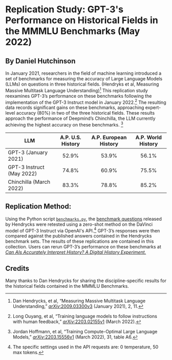 # Replication Study: GPT-3's Performance on Historical Fields in the MMMLU Benchmarks (May 2022)
## By Daniel Hutchinson
In January 2021, researchers in the field of machine learning introduced a set of benchmarks for measuring the accuracy of Large Language Models (LLMs) on questions in three historical fields. (Hendryks et al, Measuring Massive Multitask Language Understanding)[^1]
This replication study reexamines GPT-3’s performance on these benchmarks following the implementation of the GPT-3 Instruct model in January 2022.[^2] The resulting data records significant gains on these benchmarks, approaching expert-level accuracy (80%) in two of the three historical fields. These results approach the performance of Deepmind’s Chinchilla, the LLM currently achieving the highest accuracy on these benchmarks. [^3]

| LLM        | A.P. U.S. History | A.P. European History   | A.P. World History
| ------------- |:-------------:| :-----:| :---:
| GPT-3 (January 2021)      | 52.9% | 53.9% | 56.1%
| GPT-3 Instruct (May 2022)      | 74.8%      |  60.9% | 75.5%
| Chinchilla (March 2022) | 83.3%      |    78.8% | 85.2%

## Replication Method:
Using the Python script [`benchmarks.py`](https://github.com/Dr-Hutchinson/gpt-3_history_benchmark_results/blob/main/benchmarks_results.py), the [benchmark questions](https://github.com/hendrycks/test) released by Hendrycks were retested using a zero-shot method on the DaVinci model of GPT-3 Instruct via OpenAI's API.[^4] GPT-3’s responses were then compared against the published answers contained in the Hendrycks benchmark sets. The results of these replications are contained in this collection. Users can rerun GPT-3’s performance on these benchmarks at [_Can AIs Accurately Interpret History? A Digital History Experiment._](https://dr-hutchinson-gpt-3-challenge-app-f0wvs8.streamlitapp.com/)

## Credits
Many thanks to Dan Hendrycks for sharing the discipline-specific results for the historical fields contained in the MMMLU Benchmarks. 


[^1]:Dan Hendrycks, et al, “Measuring Massive Multitask Language Understanding,” [_arXiv_:2009.03300v3](https://arxiv.org/pdf/2009.03300.pdf) (January 2021), 2, 11. 
[^2]:Long Ouyang, et al, “Training language models to follow instructions
with human feedback,” [_arXiv_:2203.02155v1](https://arxiv.org/pdf/2203.02155.pdf) (March 2022). 
[^3]:Jordan Hoffmann, et al, “Training Compute-Optimal Large Language Models,” [_arXiv_:2203.15556v1](https://arxiv.org/pdf/2203.15556.pdf) (March 2022), 31, table A6. 
[^4]: The specific settings used in the API requests are: 0 temperature, 50 max tokens. 
